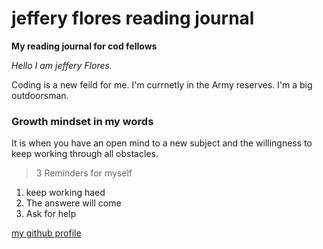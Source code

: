 # jeffery flores reading journal   

**My reading journal for cod fellows**

*Hello I am jeffery Flores.*

Coding is a new feild for me. I'm currnetly in the Army reserves. I'm a big outdoorsman.

### Growth mindset in my words 
  
  It is when you have an open mind to a new subject and the willingness to keep working through all obstacles.
  
>3 Reminders for myself
 
1. keep working haed  
2. The answere will come 
3. Ask for help 

[my github profile](http://github.com/flores1999)
